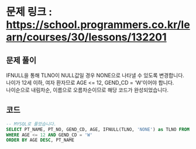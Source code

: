 # 문제 링크 : https://school.programmers.co.kr/learn/courses/30/lessons/132201

## 문제 풀이 
IFNULL을 통해 TLNO이 NULL값일 경우 NONE으로 나타낼 수 있도록 변경합니다.<br/>
나이가 12세 이하, 여자 환자므로 AGE <= 12, GEND_CD = 'W'이어야 합니다.<br/>
나이순으로 내림차순, 이름으로 오름차순이므로 해당 코드가 완성되었습니다.


## 코드
```sql
-- MYSQL로 풀었습니다.
SELECT PT_NAME, PT_NO, GEND_CD, AGE, IFNULL(TLNO, 'NONE') as TLNO FROM PATIENT A
WHERE AGE <= 12 AND GEND_CD = 'W'
ORDER BY AGE DESC, PT_NAME
```